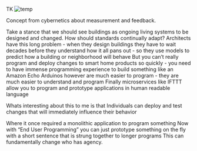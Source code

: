 
TK
![temp](images/17-160-0-Processing-incremental.gif) 

Concept from cybernetics about measurement and feedback.

Take a stance that we should see buildings as ongoing living systems to be designed and changed. How should standards continually adapt?
Architects have this long problem - when they design buildings they have to wait decades before they understand how it all pans out - so they use models to predict how a building or neighborhood will behave
But you can’t really program and deploy changes to smart home products so quickly - you need to have immense programming experience to build something like an Amazon Echo
Arduinos however are much easier to program - they are much easier to understand and program
Finally microservices like IFTTT allow you to program and prototype applications in human readable language

Whats interesting about this to me is that Individuals can deploy and test changes that will immediately influence their behavior


Where it once required a monolithic application to program something
Now with “End User Programming” you can just prototype something on the fly with a short sentence that is strung together to longer programs
This can fundamentally change who has agency.
